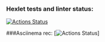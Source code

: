 ### Hexlet tests and linter status:
[![Actions Status](https://github.com/SergeyEn/python-project-lvl1/workflows/hexlet-check/badge.svg)](https://github.com/SergeyEn/python-project-lvl1/actions)

###Asciinema rec:
[![Actions Status](https://asciinema.org/a/HT62aOj3S2wLfPaKhmJg6LGpU)]

